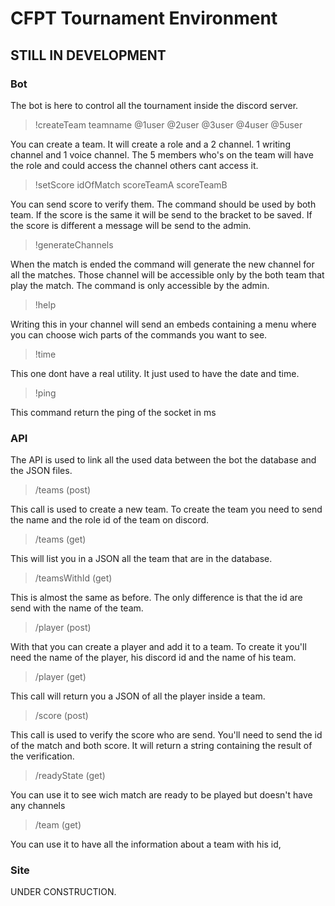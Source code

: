 # CFPT Tournament Environment
## STILL IN DEVELOPMENT
### Bot
The bot is here to control all the tournament inside the discord server.
>!createTeam teamname @1user @2user @3user @4user @5user

You can create a team. It will create a role and a 2 channel. 1 writing channel and 1 voice channel. The 5 members who's on the team will have the role and could access the channel others cant access it.


>!setScore idOfMatch scoreTeamA scoreTeamB

You can send score to verify them. The command should be used by both team. If the score is the same it will be send to the bracket to be saved. If the score is different a message will be send to the admin.

>!generateChannels

When the match is ended the command will generate the new channel for all the matches. Those channel will be accessible only by the both team that play the match. The command is only accessible by the admin.
 
>!help

Writing this in your channel will send an embeds containing a menu where you can choose wich parts of the commands you want to see.
	
>!time

This one dont have a real utility. It just used to have the date and time.

>!ping

This command return the ping of the socket in ms
### API
The API is used to link all the used data between the bot the database and the JSON files.
>/teams (post)

This call is used to create a new team.  To create the team you need to send the name and the role id of the team on discord.
>/teams (get)

This will list you in a JSON all the team that are in the database.
>/teamsWithId (get)

This is almost the same as before. The only difference is that the id are send with the name of the team.
>/player (post)

With that you can create a player and add it to a team. To create it you'll need the name of the player, his discord id and the name of his team.
>/player (get)

This call will return you a JSON of all the player inside a team.
>/score (post)

This call is used to verify the score who are send. You'll need to send the id of the match and both score. It will return a string containing the result of the verification. 
>/readyState (get)

You can use it to see wich match are ready to be played but doesn't have any channels
>/team (get)

You can use it to have all the information about a team with his id,
### Site
UNDER CONSTRUCTION.
